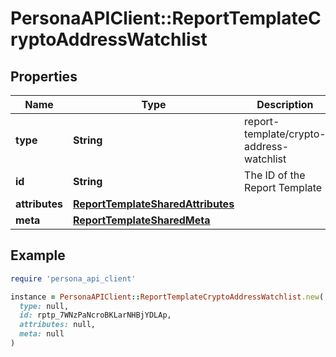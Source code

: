 # PersonaAPIClient::ReportTemplateCryptoAddressWatchlist

## Properties

| Name | Type | Description | Notes |
| ---- | ---- | ----------- | ----- |
| **type** | **String** | report-template/crypto-address-watchlist | [optional] |
| **id** | **String** | The ID of the Report Template | [optional] |
| **attributes** | [**ReportTemplateSharedAttributes**](ReportTemplateSharedAttributes.md) |  | [optional] |
| **meta** | [**ReportTemplateSharedMeta**](ReportTemplateSharedMeta.md) |  | [optional] |

## Example

```ruby
require 'persona_api_client'

instance = PersonaAPIClient::ReportTemplateCryptoAddressWatchlist.new(
  type: null,
  id: rptp_7WNzPaNcroBKLarNHBjYDLAp,
  attributes: null,
  meta: null
)
```

